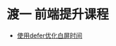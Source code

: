 # 渡一 前端提升课程

- [使用defer优化白屏时间](https://www.bilibili.com/video/BV1cH4y1Q7fe/?spm_id_from=333.999.0.0&vd_source=50442939bf93cd24f3538854e9ddeddd)
